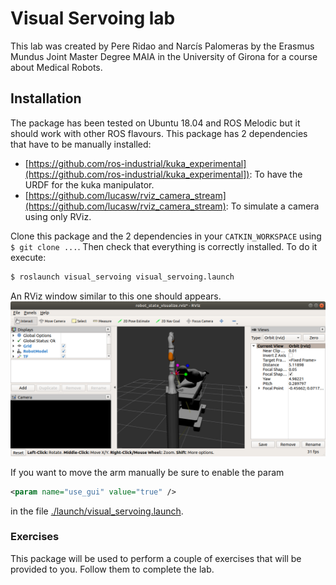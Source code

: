 # Visual Servoing lab
This lab was created by Pere Ridao and Narcís Palomeras by the Erasmus Mundus Joint Master Degree MAIA in the University of Girona for a course about Medical Robots.

## Installation
The package has been tested on Ubuntu 18.04 and ROS Melodic but it should work with other ROS flavours.
This package has 2 dependencies that have to be manually installed:
* [https://github.com/ros-industrial/kuka_experimental](https://github.com/ros-industrial/kuka_experimental]): To have the URDF for the kuka manipulator.
* [https://github.com/lucasw/rviz_camera_stream](https://github.com/lucasw/rviz_camera_stream): To simulate a camera using only RViz.

Clone this package and the 2 dependencies in your `CATKIN_WORKSPACE` using `$ git clone ...`. Then check that everything is correctly installed. To do it execute:

```bash
$ roslaunch visual_servoing visual_servoing.launch
```

An RViz window similar to this one should appears.
![](rviz.png)

If you want to move the arm manually be sure to enable the param
```xml
<param name="use_gui" value="true" />
```
in the file [./launch/visual_servoing.launch](./launch/visual_servoing.launch).

### Exercises
This package will be used to perform a couple of exercises that will be provided to you. Follow them to complete the lab.
